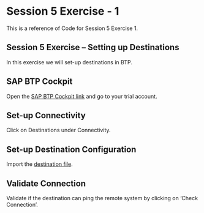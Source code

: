 # Session 5 Exercise - 1
This is a reference of Code for Session 5 Exercise 1.

## Session 5 Exercise – Setting up Destinations
In this exercise we will set-up destinations in BTP. 


## SAP BTP Cockpit
Open the [SAP BTP Cockpit link](https://cockpit.hanatrial.ondemand.com/cockpit#/home/trial) and go to your trial account.


## Set-up Connectivity
Click on Destinations under Connectivity.

## Set-up Destination Configuration 
Import the [destination file](https://github.com/dioniok/sap-fiori-training/blob/main/Northwind.txt). 

## Validate Connection
Validate if the destination can ping the remote system by clicking on ‘Check Connection’.


